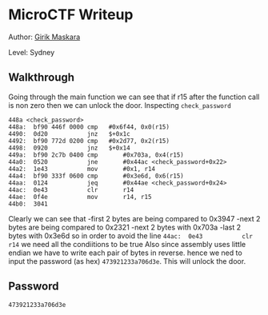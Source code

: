 # MicroCTF Writeup


Author: [Girik Maskara](https://github.com/girik5502) 

Level: Sydney

## Walkthrough
Going through the main function we can see that if r15 after the function call is non zero 
then we can unlock the door.
Inspecting `check_password`
```
448a <check_password>
448a:  bf90 446f 0000 cmp	#0x6f44, 0x0(r15)
4490:  0d20           jnz	$+0x1c
4492:  bf90 772d 0200 cmp	#0x2d77, 0x2(r15)
4498:  0920           jnz	$+0x14
449a:  bf90 2c7b 0400 cmp       #0x703a, 0x4(r15)
44a0:  0520           jne       #0x44ac <check_password+0x22>
44a2:  1e43           mov       #0x1, r14
44a4:  bf90 333f 0600 cmp       #0x3e6d, 0x6(r15)
44aa:  0124           jeq       #0x44ae <check_password+0x24>
44ac:  0e43           clr       r14
44ae:  0f4e           mov       r14, r15
44b0:  3041
```
Clearly we can see that
-first 2 bytes are being compared to 0x3947
-next 2 bytes are being compared to 0x2321
-next 2 bytes with  0x703a
-last 2 bytes with  0x3e6d
so in order to avoid the line
```44ac:  0e43           clr    r14```
we need all the condiitions to be true
Also since assembly uses little endian we have to write each pair of bytes in reverse.
hence we ned to input the password (as hex) `473921233a706d3e`.
This will unlock the door.
## Password
`473921233a706d3e`

